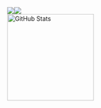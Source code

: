 
<!--
**ArmanGrewal007/ArmanGrewal007** is a ✨ _special_ ✨ repository because its `README.md` (this file) appears on your GitHub profile.

Here are some ideas to get you started:

- 🔭 I’m currently working on ...
- 🌱 I’m currently learning ...
- 👯 I’m looking to collaborate on ...
- 🤔 I’m looking for help with ...
- 💬 Ask me about ...
- 📫 How to reach me: ...
- 😄 Pronouns: ...
- ⚡ Fun fact: ...
-->

<!-- GITHUB STATS ARE NOT WORTHY OF SHOWING YET !!
<a href="https://github.com/armangrewal007/github-readme-stats">
  <img height=200 align="center" src="https://github-readme-stats.vercel.app/api?username=armangrewal007?&theme=github_dark_dimmed" />
</a> --> 

<div style="display:flex; flex-wrap:nowrap">
  <div>
    <img src="https://github.com/underscoreio/philosopher-emoji/blob/master/karl-popper.png">
  </div>
  <div>
    <img src="https://github.com/underscoreio/philosopher-emoji/blob/master/karl-popper.png">
  </div>
</div>


<a href="https://github.com/armangrewal007/convoychat">
<img height="200" src="https://github-readme-stats.vercel.app/api/top-langs?username=armangrewal007&layout=compact&langs_count=10&card_width=320&theme=github_dark_dimmed" alt="GitHub Stats">
</a>




